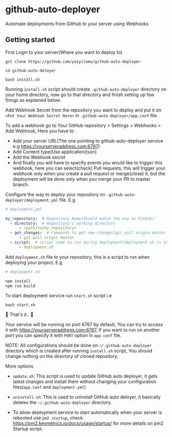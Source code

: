 # github-auto-deployer
Automate deployments from GitHub to your server using Webhooks

## Getting started
First Login to your server(Where you want to deploy to)

`git clone https://github.com/yezyilomo/github-auto-deployer`

`cd github-auto-deloyer`

`bash install.sh`

Running `install.sh` script should create `.github-auto-deployer` directory on your home directory, now go to that directory and finish setting up few things as explained below.

Add Webhook Secret from the repository you want to deploy and put it on `<Put Your Webhook Secret Here>`  in `.github-auto-deployer/app.conf` file.

To add a webhook go to Your GitHub repository > Settings > Webhooks > Add Webhook, Here you have to 
- Add your server URL(The one pointing to github-auto-deployer service e.g https://yourserveraddress.com:6767)
- Add Content type(Use application/json)
- Add the Webhook secret
- And finally you will have to specify events you would like to trigger this webhook, here you can select(check) Pull requests, this will trigger your webhook only when you create a pull request or merge(close) it, but the deployment will be done only when you merge your PR to master branch.

Configure the way to deploy your repository on `.github-auto-deployer/deployment.yml` file. E.g

```yaml
# deployment.yml

my_repository:  # Repository Name(Should match the one on GitHub)
  - directory:  # Repository's working directory 
      - /path/to/my_repository/
  - get_changes:  # Commands to get new changes(git pull origin master is the default)
      - git pull origin master
  - script:  # script name to run during deployment(deployment.sh is the default)
      - deployment.sh
```

Add `deployment.sh` file to your repository, this is a script to run when deploying your project. E.g

```bash
# deployment.sh

npm install
npm run build
```

To start deployment service run `start.sh` script i.e

`bash start.sh`

:tada: That's it.. :tada: 

Your service will be running on port 6767 by default, You can try to access it with https://yourserveraddress.com:6767, If you want to run on another port you can specify it with `PORT` option in `app.conf` file.

NOTE: All configurations should be done on `~/.github-auto-deployer` directory which is created after running `install.sh` script, You should change nothing on the directory of cloned repository.

More options
- `update.sh`: This script is used to update GitHub auto deployer, it gets latest changes and install them without changing your configuration files(`app.conf` and `deployment.yml`)

- `uninstall.sh`: This is used to uninstall GitHub auto deloyer, it basically deletes the `~/.github-auto-deployer` directory.

- To allow deployment service to start automatically when your server is rebooted use `pm2 startup`, check https://pm2.keymetrics.io/docs/usage/startup/ for more details on pm2 Startup script.